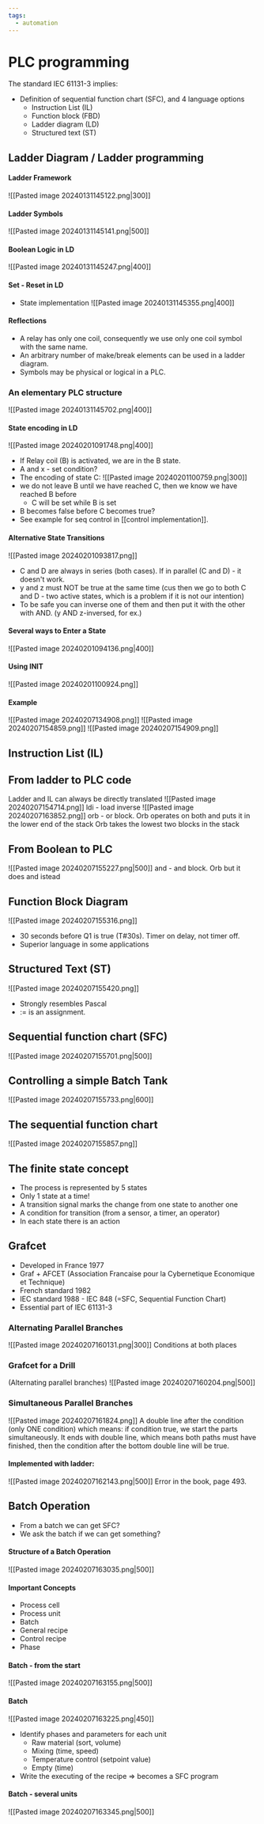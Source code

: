 ```yaml
---
tags:
  - automation
---
```

# PLC programming

The standard IEC 61131-3 implies: 
- Definition of sequential function chart (SFC), and 4 language options
	- Instruction List (IL)
	- Function block (FBD)
	- Ladder diagram (LD)
	- Structured text (ST)

## Ladder Diagram / Ladder programming
#### Ladder Framework
![[Pasted image 20240131145122.png|300]]

#### Ladder Symbols
![[Pasted image 20240131145141.png|500]]

#### Boolean Logic in LD
![[Pasted image 20240131145247.png|400]]

#### Set - Reset in LD
- State implementation
![[Pasted image 20240131145355.png|400]]

#### Reflections
- A relay has only one coil, consequently we use only one coil symbol with the same name. 
- An arbitrary number of make/break elements can be used in a ladder diagram.
- Symbols may be physical or logical in a PLC.

### An elementary PLC structure
![[Pasted image 20240131145702.png|400]]

#### State encoding in LD
![[Pasted image 20240201091748.png|400]]
- If Relay coil (B) is activated, we are in the B state.
- A and x - set condition?
- The encoding of state C:
![[Pasted image 20240201100759.png|300]]
- we do not leave B until we have reached C, then we know we have reached B before
	- C will be set while B is set
- B becomes false before C becomes true?
- See example for seq control in [[control implementation]].

#### Alternative State Transitions
![[Pasted image 20240201093817.png]]
- C and D are always in series (both cases). If in parallel (C and D) - it doesn't work. 
- y and z must NOT be true at the same time (cus then we go to both C and D - two active states, which is a problem if it is not our intention)
- To be safe you can inverse one of them and then put it with the other with AND. (y AND z-inversed, for ex.)

#### Several ways to Enter a State
![[Pasted image 20240201094136.png|400]]

#### Using INIT
![[Pasted image 20240201100924.png]]

#### Example
![[Pasted image 20240207134908.png]]
![[Pasted image 20240207154859.png]]
![[Pasted image 20240207154909.png]]
## Instruction List (IL)

## From ladder to PLC code
Ladder and IL can always be directly translated
![[Pasted image 20240207154714.png]]
ldi - load inverse
![[Pasted image 20240207163852.png]]
orb - or block. Orb operates on both and puts it in the lower end of the stack
Orb takes the lowest two blocks in the stack

## From Boolean to PLC
![[Pasted image 20240207155227.png|500]]
and - and block. Orb but it does and istead

## Function Block Diagram
![[Pasted image 20240207155316.png]]
- 30 seconds before Q1 is true (T#30s). Timer on delay, not timer off.
- Superior language in some applications
## Structured Text (ST)
![[Pasted image 20240207155420.png]]
- Strongly resembles Pascal
- := is an assignment.

## Sequential function chart (SFC)
![[Pasted image 20240207155701.png|500]]

## Controlling a simple Batch Tank
![[Pasted image 20240207155733.png|600]]

## The sequential function chart
![[Pasted image 20240207155857.png]]

## The finite state concept
- The process is represented by 5 states
- Only 1 state at a time! 
- A transition signal marks the change from one state to another one 
- A condition for transition (from a sensor, a timer, an operator)
- In each state there is an action

## Grafcet
- Developed in France 1977 
- Graf + AFCET (Association Francaise pour la Cybernetique Economique et Technique) 
- French standard 1982 
- IEC standard 1988 - IEC 848 (=SFC, Sequential Function Chart)
- Essential part of IEC 61131-3

### Alternating Parallel Branches
![[Pasted image 20240207160131.png|300]]
Conditions at both places

### Grafcet for a Drill
(Alternating parallel branches)
![[Pasted image 20240207160204.png|500]]

### Simultaneous Parallel Branches
![[Pasted image 20240207161824.png]]
A double line after the condition (only ONE condition) which means: if condition true, we start the parts simultaneously.
It ends with double line, which means both paths must have finished, then the condition after the bottom double line will be true. 

#### Implemented with ladder:
![[Pasted image 20240207162143.png|500]]
Error in the book, page 493. 

## Batch Operation
- From a batch we can get SFC?
- We ask the batch if we can get something?
#### Structure of a Batch Operation
![[Pasted image 20240207163035.png|500]]

#### Important Concepts
- Process cell 
- Process unit 
- Batch 
- General recipe 
- Control recipe 
- Phase

#### Batch - from the start
![[Pasted image 20240207163155.png|500]]

#### Batch
![[Pasted image 20240207163225.png|450]]
- Identify phases and parameters for each unit
	- Raw material (sort, volume) 
	- Mixing (time, speed) 
	- Temperature control (setpoint value) 
	- Empty (time)
- Write the executing of the recipe $\Rightarrow$ becomes a SFC program

#### Batch - several units
![[Pasted image 20240207163345.png|500]]
